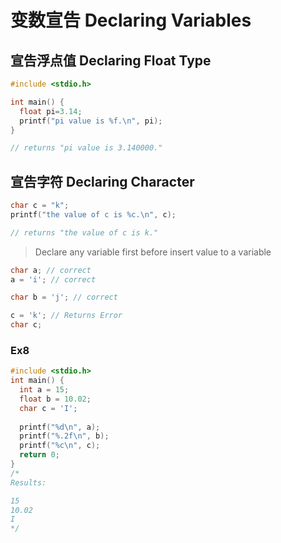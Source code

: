 # 变数宣告 Declaring Variables


## 宣告浮点值 Declaring Float Type
```cpp
#include <stdio.h>

int main() {
  float pi=3.14;
  printf("pi value is %f.\n", pi);
} 

// returns "pi value is 3.140000."
```

## 宣告字符 Declaring Character

```cpp
char c = "k";
printf("the value of c is %c.\n", c);

// returns "the value of c is k."
```
> Declare any variable first before insert value to a variable
```cpp
char a; // correct
a = 'i'; // correct

char b = 'j'; // correct

c = 'k'; // Returns Error
char c;
```

### Ex8

```cpp
#include <stdio.h>
int main() {
  int a = 15;
  float b = 10.02;
  char c = 'I';
	
  printf("%d\n", a);
  printf("%.2f\n", b);
  printf("%c\n", c);
  return 0;
}
/*
Results:

15
10.02
I
*/
```
